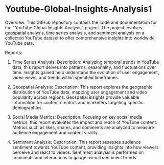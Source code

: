 # Youtube-Global-Insights-Analysis1

Overview:
This GitHub repository contains the code and documentation for the "YouTube Global Insights Analysis" project. The project involves geospatial analysis, time series analysis, and sentiment analysis on a collected YouTube dataset to offer comprehensive insights into worldwide YouTube data.

Reports:

1. Time Series Analysis:
Description: Analyzing temporal trends in YouTube data, this report delves into patterns, seasonality, and fluctuations over time. Insights gained help understand the evolution of user engagement, video views, and trends within specified timeframes.

2. Geospatial Analysis:
Description: This report explores the geographic distribution of YouTube data, mapping user engagement and video popularity across regions. Geospatial insights provide valuable information for content creators and marketers targeting specific demographics.

3. Social Media Metrics:
Description: Focusing on key social media metrics, this report evaluates the impact and reach of YouTube content. Metrics such as likes, shares, and comments are analyzed to measure audience engagement and content virality.

4. Sentiment Analysis:
Description: This report assesses audience sentiment towards YouTube content, providing insights into how viewers perceive and react to videos. Sentiment analysis is performed on comments and interactions to gauge overall sentiment trends.
